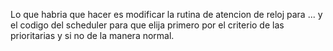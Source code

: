 Lo que habria que hacer es modificar la rutina de atencion de reloj para ... y el codigo del scheduler para que elija primero por el criterio de las prioritarias y si no de la manera normal. 

